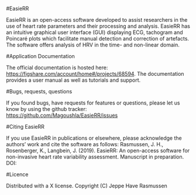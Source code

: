 
#EasieRR 

EasieRR is an open-access software developed to assist researchers in the use of heart rate parameters and their processing and analysis. 
EasieRR has an intuitive graphical user interface (GUI) displaying ECG, tachogram and Poincaré plots which facilitate manual detection and correction of artefacts.
The software offers analysis of HRV in the time- and non-linear domain.

#Application Documentation

The official documentation is hosted here: https://figshare.com/account/home#/projects/68594.
The documentation provides a user manual as well as tutorials and support.

#Bugs, requests, questions

If you found bugs, have requests for features or questions, please let us know by using the github tracker: https://github.com/Magoushla/EasieRR/issues

#Citing EasieRR

If you use EasieRR in publications or elsewhere, please acknowledge the authors’ work and cite the software as follows: 
Rasmussen, J. H., Rosenberger, K., Langbein, J. (2019). EasieRR: An open-access software for non-invasive heart rate variability assessment. Manuscript in preparation. DOI:

#Licence

Distributed with a X license.
Copyright (C) Jeppe Have Rasmussen
